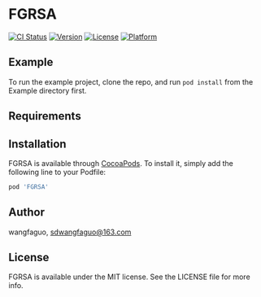 # FGRSA

[![CI Status](http://img.shields.io/travis/wangfaguo/FGRSA.svg?style=flat)](https://travis-ci.org/wangfaguo/FGRSA)
[![Version](https://img.shields.io/cocoapods/v/FGRSA.svg?style=flat)](http://cocoapods.org/pods/FGRSA)
[![License](https://img.shields.io/cocoapods/l/FGRSA.svg?style=flat)](http://cocoapods.org/pods/FGRSA)
[![Platform](https://img.shields.io/cocoapods/p/FGRSA.svg?style=flat)](http://cocoapods.org/pods/FGRSA)

## Example

To run the example project, clone the repo, and run `pod install` from the Example directory first.

## Requirements

## Installation

FGRSA is available through [CocoaPods](http://cocoapods.org). To install
it, simply add the following line to your Podfile:

```ruby
pod 'FGRSA'
```

## Author

wangfaguo, sdwangfaguo@163.com

## License

FGRSA is available under the MIT license. See the LICENSE file for more info.
